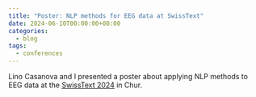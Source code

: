 ```yaml
---
title: "Poster: NLP methods for EEG data at SwissText"
date: 2024-06-10T00:00:00+00:00
categories:
  - blog
tags:
  - conferences
---
```


Lino Casanova and I presented a poster about applying NLP methods to EEG data at the [SwissText 2024](https://www.swisstext.org/) in Chur.
